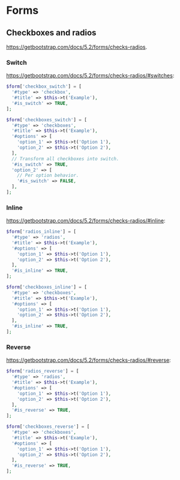 # Forms

## Checkboxes and radios

https://getbootstrap.com/docs/5.2/forms/checks-radios.

### Switch

https://getbootstrap.com/docs/5.2/forms/checks-radios/#switches:

```php
$form['checkbox_switch'] = [
  '#type' => 'checkbox',
  '#title' => $this->t('Example'),
  '#is_switch' => TRUE,
];

$form['checkboxes_switch'] = [
  '#type' => 'checkboxes',
  '#title' => $this->t('Example'),
  '#options' => [
    'option_1' => $this->t('Option 1'),
    'option_2' => $this->t('Option 2'),
  ],
  // Transform all checkboxes into switch.
  '#is_switch' => TRUE,
  'option_2' => [
    // Per option behavior.
    '#is_switch' => FALSE,
  ],
];
```

### Inline

https://getbootstrap.com/docs/5.2/forms/checks-radios/#inline:

```php
$form['radios_inline'] = [
  '#type' => 'radios',
  '#title' => $this->t('Example'),
  '#options' => [
    'option_1' => $this->t('Option 1'),
    'option_2' => $this->t('Option 2'),
  ],
  '#is_inline' => TRUE,
];

$form['checkboxes_inline'] = [
  '#type' => 'checkboxes',
  '#title' => $this->t('Example'),
  '#options' => [
    'option_1' => $this->t('Option 1'),
    'option_2' => $this->t('Option 2'),
  ],
  '#is_inline' => TRUE,
];
```

### Reverse

https://getbootstrap.com/docs/5.2/forms/checks-radios/#reverse:

```php
$form['radios_reverse'] = [
  '#type' => 'radios',
  '#title' => $this->t('Example'),
  '#options' => [
    'option_1' => $this->t('Option 1'),
    'option_2' => $this->t('Option 2'),
  ],
  '#is_reverse' => TRUE,
];

$form['checkboxes_reverse'] = [
  '#type' => 'checkboxes',
  '#title' => $this->t('Example'),
  '#options' => [
    'option_1' => $this->t('Option 1'),
    'option_2' => $this->t('Option 2'),
  ],
  '#is_reverse' => TRUE,
];
```
